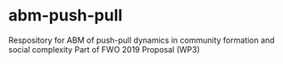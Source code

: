 # abm-push-pull
Respository for ABM of push-pull dynamics in community formation and social complexity
Part of FWO 2019 Proposal (WP3)
